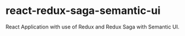 # react-redux-saga-semantic-ui
React Application with use of Redux and Redux Saga with Semantic UI.

